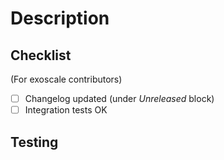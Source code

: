 # Description
<!--
* Prefix: the title with the component name being changed. Add a short and self describing sentence to ease the review
* Please add a few lines providing context and describing the change
* Please self comment changes whenever applicable to help with the review process
* Please keep the checklist as part of the PR. Tick what applies to this change.
-->

## Checklist
(For exoscale contributors)

* [ ] Changelog updated (under *Unreleased* block)
* [ ] Integration tests OK

## Testing

<!--
Describe the tests you did
-->

